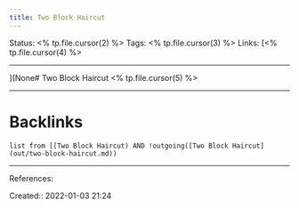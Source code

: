 ```yaml
---
title: Two Block Haircut
---
```

Status: <% tp.file.cursor(2) %>
Tags: <% tp.file.cursor(3) %>
Links: [<% tp.file.cursor(4) %>
___
](None# Two Block Haircut
<% tp.file.cursor(5) %>
___
# Backlinks
```dataview
list from [[Two Block Haircut) AND !outgoing([Two Block Haircut](out/two-block-haircut.md))
```
___
References:

Created:: 2022-01-03 21:24
